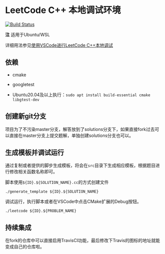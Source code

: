 # LeetCode C++ 本地调试环境

[![Build Status](https://travis-ci.com/Raymoonkie/LeetCode.svg?branch=main)](https://travis-ci.com/Raymoonkie/LeetCode)

**注** 适用于Ubuntu/WSL

详细用法参见[使用VSCode进行LeetCode C++本地调试](https://github.com/Pokerpoke/LeetCode/blob/master/doc/%E4%BD%BF%E7%94%A8VSCode%E8%BF%9B%E8%A1%8CLeetCode%20C%2B%2B%E6%9C%AC%E5%9C%B0%E8%B0%83%E8%AF%95.md)

## 依赖

- cmake
- googletest

- Ubuntu20.04及以上执行：`sudo apt install build-essential cmake libgtest-dev`

## 创建新git分支

项目为了不污染master分支，解答放到了solutions分支下，如果直接fork过去可以直接在master分支上提交题解，单独创建solutions分支也可以。

## 生成模板并调试运行

通过复制或者提供的脚步生成模板，将会在`src`目录下生成相应模板，根据题目进行修改相关函数名称即可。

脚本使用`${ID}.${SOLUTION_NAME}.cc`的方式创建文件

```shell
./generate_template ${ID}.${SOLUTION_NAME}
```

调试运行，执行脚本或者在VSCode中点击CMake扩展的Debug按钮。

```shell
./leetcode ${ID}.${PROBLEM_NAME}
```

## 持续集成

在fork的仓库中可以直接启用TravisCI功能，最后修改下Travis的图标的地址就能变成自己的仓库啦。
